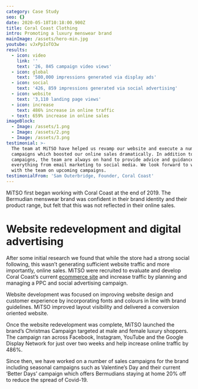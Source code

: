 ```yaml
---
category: Case Study
seo: {}
date: 2020-05-18T10:18:00.900Z
title: Coral Coast Clothing
intro: Promoting a luxury menswear brand
mainImage: /assets/hero-min.jpg
youtube: vJxPpIoTO3w
results:
  - icon: video
    link: ''
    text: '26, 845 campaign video views'
  - icon: global
    text: '580,000 impressions generated via display ads'
  - icon: social
    text: '426, 859 impressions generated via social advertising'
  - icon: website
    text: '3,110 landing page views'
  - icon: increase
    text: 486% increase in online traffic
  - text: 659% increase in online sales
imageBlock:
  - Image: /assets/1.png
  - Image: /assets/2.png
  - Image: /assets/3.png
testimonial: >-
  The team at MiTSO have helped us revamp our website and execute a number of
  campaigns which boosted our online sales dramatically. In addition to running
  campaigns, the team are always on hand to provide advice and guidance about
  everything from email marketing to social media. We look forward to working
  with the team on upcoming campaigns. 
testimonialFrom: 'Sam Outerbridge, Founder, Coral Coast'
---
```

MiTSO first began working with Coral Coast at the end of 2019. The Bermudian menswear brand was confident in their brand identity and their product range, but felt that this was not reflected in their online sales. 

# Website redevelopment and digital advertising

After some initial research we found that while the store had a strong social following, this wasn’t generating sufficient website traffic and more importantly, online sales. MiTSO were recruited to evaluate and develop Coral Coast’s current [ecommerce site](coralcoastclothing.com) and increase traffic by planning and managing a PPC and social advertising campaign. 

Website development was focused on improving website design and customer experience by incorporating fonts and colours in line with brand guidelines. MiTSO improved layout visibility and delivered a conversion oriented website.

Once the website redevelopment was complete, MiTSO launched the brand’s Christmas Campaign targeted at male and female luxury shoppers. The campaign ran across Facebook, Instagram, YouTube and the Google Display Network for just over two weeks and help increase online traffic by 486%. 

Since then, we have worked on a number of sales campaigns for the brand including seasonal campaigns such as Valentine’s Day and their current ‘Better Days’ campaign which offers Bermudians staying at home 20% off to reduce the spread of Covid-19.
